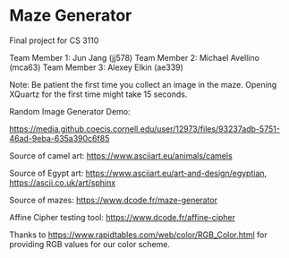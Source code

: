 # Maze Generator
Final project for CS 3110

Team Member 1: Jun Jang (jj578)
Team Member 2: Michael Avellino (mca63)
Team Member 3: Alexey Elkin (ae339)

Note: Be patient the first time you collect an image in the maze. Opening XQuartz for the first time might take 15 seconds.

Random Image Generator Demo:

https://media.github.coecis.cornell.edu/user/12973/files/93237adb-5751-46ad-9eba-635a390c6f85

Source of camel art: https://www.asciiart.eu/animals/camels

Source of Egypt art: https://www.asciiart.eu/art-and-design/egyptian, https://ascii.co.uk/art/sphinx 

Source of mazes: https://www.dcode.fr/maze-generator 

Affine Cipher testing tool: https://www.dcode.fr/affine-cipher 

Thanks to https://www.rapidtables.com/web/color/RGB_Color.html for providing RGB values for our color scheme.
